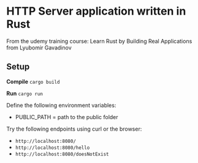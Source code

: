 # HTTP Server application written in Rust

From the udemy training course: Learn Rust by Building Real Applications from Lyubomir Gavadinov

## Setup

__Compile__
`cargo build`

__Run__
`cargo run`

Define the following environment variables:

- PUBLIC_PATH = path to the public folder

Try the following endpoints using curl or the browser:

- `http://localhost:8080/`
- `http://localhost:8080/hello`
- `http://localhost:8080/doesNotExist`

